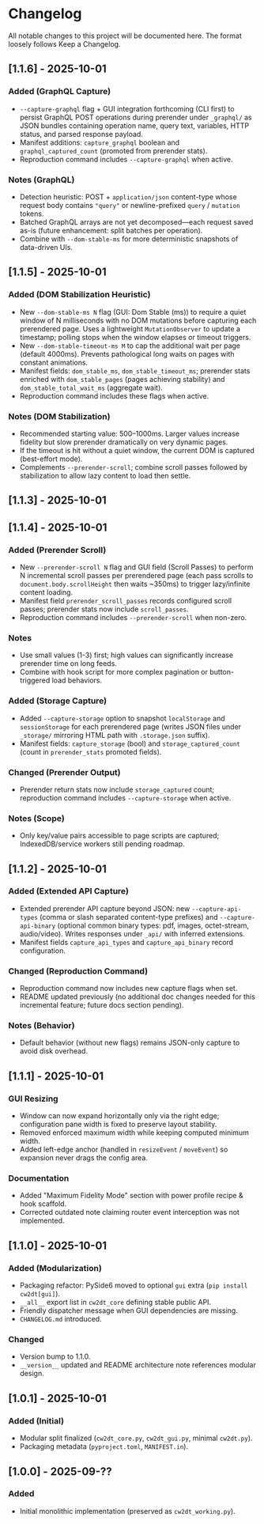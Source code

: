 # Changelog

All notable changes to this project will be documented here. The format loosely follows Keep a Changelog.

## [1.1.6] - 2025-10-01

### Added (GraphQL Capture)

- `--capture-graphql` flag + GUI integration forthcoming (CLI first) to persist GraphQL POST operations during prerender under `_graphql/` as JSON bundles containing operation name, query text, variables, HTTP status, and parsed response payload.
- Manifest additions: `capture_graphql` boolean and `graphql_captured_count` (promoted from prerender stats).
- Reproduction command includes `--capture-graphql` when active.

### Notes (GraphQL)

- Detection heuristic: POST + `application/json` content-type whose request body contains `"query"` or newline-prefixed `query` / `mutation` tokens.
- Batched GraphQL arrays are not yet decomposed—each request saved as-is (future enhancement: split batches per operation).
- Combine with `--dom-stable-ms` for more deterministic snapshots of data-driven UIs.

## [1.1.5] - 2025-10-01

### Added (DOM Stabilization Heuristic)

- New `--dom-stable-ms N` flag (GUI: Dom Stable (ms)) to require a quiet window of N milliseconds with no DOM mutations before capturing each prerendered page. Uses a lightweight `MutationObserver` to update a timestamp; polling stops when the window elapses or timeout triggers.
- New `--dom-stable-timeout-ms M` to cap the additional wait per page (default 4000ms). Prevents pathological long waits on pages with constant animations.
- Manifest fields: `dom_stable_ms`, `dom_stable_timeout_ms`; prerender stats enriched with `dom_stable_pages` (pages achieving stability) and `dom_stable_total_wait_ms` (aggregate wait).
- Reproduction command includes these flags when active.

### Notes (DOM Stabilization)

- Recommended starting value: 500–1000ms. Larger values increase fidelity but slow prerender dramatically on very dynamic pages.
- If the timeout is hit without a quiet window, the current DOM is captured (best-effort mode).
- Complements `--prerender-scroll`; combine scroll passes followed by stabilization to allow lazy content to load then settle.


## [1.1.3] - 2025-10-01

## [1.1.4] - 2025-10-01

### Added (Prerender Scroll)

- New `--prerender-scroll N` flag and GUI field (Scroll Passes) to perform N incremental scroll passes per prerendered page (each pass scrolls to `document.body.scrollHeight` then waits ~350ms) to trigger lazy/infinite content loading.
- Manifest field `prerender_scroll_passes` records configured scroll passes; prerender stats now include `scroll_passes`.
- Reproduction command includes `--prerender-scroll` when non-zero.

### Notes

- Use small values (1-3) first; high values can significantly increase prerender time on long feeds.
- Combine with hook script for more complex pagination or button-triggered load behaviors.


### Added (Storage Capture)

- Added `--capture-storage` option to snapshot `localStorage` and `sessionStorage` for each prerendered page (writes JSON files under `_storage/` mirroring HTML path with `.storage.json` suffix).
- Manifest fields: `capture_storage` (bool) and `storage_captured_count` (count in `prerender_stats` promoted fields).

### Changed (Prerender Output)

- Prerender return stats now include `storage_captured` count; reproduction command includes `--capture-storage` when active.

### Notes (Scope)

- Only key/value pairs accessible to page scripts are captured; IndexedDB/service workers still pending roadmap.


## [1.1.2] - 2025-10-01

### Added (Extended API Capture)

- Extended prerender API capture beyond JSON: new `--capture-api-types` (comma or slash separated content-type prefixes) and `--capture-api-binary` (optional common binary types: pdf, images, octet-stream, audio/video). Writes responses under `_api/` with inferred extensions.
- Manifest fields `capture_api_types` and `capture_api_binary` record configuration.

### Changed (Reproduction Command)

- Reproduction command now includes new capture flags when set.
- README updated previously (no additional doc changes needed for this incremental feature; future docs section pending).

### Notes (Behavior)

- Default behavior (without new flags) remains JSON-only capture to avoid disk overhead.

## [1.1.1] - 2025-10-01

### GUI Resizing

- Window can now expand horizontally only via the right edge; configuration pane width is fixed to preserve layout stability.
- Removed enforced maximum width while keeping computed minimum width.
- Added left-edge anchor (handled in `resizeEvent` / `moveEvent`) so expansion never drags the config area.

### Documentation

- Added "Maximum Fidelity Mode" section with power profile recipe & hook scaffold.
- Corrected outdated note claiming router event interception was not implemented.

## [1.1.0] - 2025-10-01

### Added (Modularization)

- Packaging refactor: PySide6 moved to optional `gui` extra (`pip install cw2dt[gui]`).
- `__all__` export list in `cw2dt_core` defining stable public API.
- Friendly dispatcher message when GUI dependencies are missing.
- `CHANGELOG.md` introduced.

### Changed

- Version bump to 1.1.0.
- `__version__` updated and README architecture note references modular design.

## [1.0.1] - 2025-10-01

### Added (Initial)

- Modular split finalized (`cw2dt_core.py`, `cw2dt_gui.py`, minimal `cw2dt.py`).
- Packaging metadata (`pyproject.toml`, `MANIFEST.in`).

## [1.0.0] - 2025-09-??

### Added

- Initial monolithic implementation (preserved as `cw2dt_working.py`).
